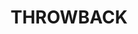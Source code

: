 ---
layout: layouts/post.njk
tags:
 - work
 - "2019"
 - "K-State"
title: THROWBACK
type: K-State
year: "2019"
featured_image: "/img/tie_7.png"
materials: PHOTOSHOP
description: Designed a neck tie design for Kansas State Athletics to be used at the throwback basketball game against Marquett. These neck ties were wore by the coaches and only a select amount were sold in the stores making them a unique item that is very exclusive.
support_images:
 - "/img/tie.jpg"
support_images_2:
 - "/img/cube3.jpg"
eleventyNavigation:
  key: Where Does Power Lie?
---